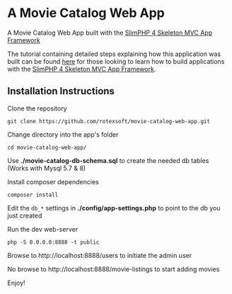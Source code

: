 # A Movie Catalog Web App 

A Movie Catalog Web App built with the [SlimPHP 4 Skeleton MVC App Framework](https://github.com/rotexsoft/slim-skeleton-mvc-app)

The tutorial containing detailed steps explaining how this application was built can be found [here](https://github.com/rotexsoft/slim-skeleton-mvc-app/blob/master/documentation/MOVIE_CATALOG_APP_WALK_THROUGH.md) for those looking to learn how to build applications with the [SlimPHP 4 Skeleton MVC App Framework](https://github.com/rotexsoft/slim-skeleton-mvc-app).

## Installation Instructions

Clone the repository

```
git clone https://github.com/rotexsoft/movie-catalog-web-app.git
```

Change directory into the app's folder

```
cd movie-catalog-web-app/
```

Use **./movie-catalog-db-schema.sql** to create the needed db tables (Works with Mysql 5.7 & 8)

Install composer dependencies

```
composer install
```

Edit the `db_*` settings in **./config/app-settings.php** to point to the db you just created

Run the dev web-server

```
php -S 0.0.0.0:8888 -t public
```

Browse to http://localhost:8888/users to initiate the admin user

No browse to http://localhost:8888/movie-listings to start adding movies

Enjoy!

